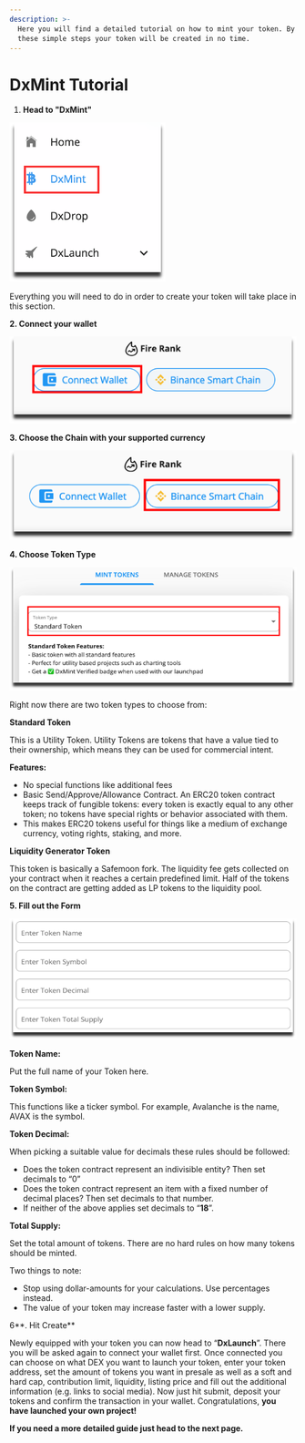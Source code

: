 ```yaml
---
description: >-
  Here you will find a detailed tutorial on how to mint your token. By following
  these simple steps your token will be created in no time.
---
```


# DxMint Tutorial

1. **Head to "DxMint"**

****![](<../.gitbook/assets/image (47).png>)****

Everything you will need to do in order to create your token will take place in this section.

**2.  Connect your wallet**

****![](<../.gitbook/assets/image (52).png>)****

**3. Choose the Chain with your supported currency**

****![](<../.gitbook/assets/image (56).png>)****

**4. Choose Token Type**

****![](<../.gitbook/assets/image (55).png>)****

Right now there are two token types to choose from:

&#x20;**Standard Token**

This is a Utility Token. Utility Tokens are tokens that have a value tied to their ownership, which means they can be used for commercial intent.

&#x20;**Features:**

* No special functions like additional fees
* Basic Send/Approve/Allowance Contract. An ERC20 token contract keeps track of fungible tokens: every token is exactly equal to any other token; no tokens have special rights or behavior associated with them.&#x20;
* This makes ERC20 tokens useful for things like a medium of exchange currency, voting rights, staking, and more.

&#x20;

**Liquidity Generator Token**

This token is basically a Safemoon fork. The liquidity fee gets collected on your contract when it reaches a certain predefined limit. Half of the tokens on the contract are getting added as LP tokens to the liquidity pool.

**5. Fill out the Form**

****![](<../.gitbook/assets/image (58).png>)****

**Token Name:**

Put the full name of your Token here.

**Token Symbol:**

This functions like a ticker symbol. For example, Avalanche is the name, AVAX is the symbol.

**Token Decimal:**

When picking a suitable value for decimals these rules should be followed:

* Does the token contract represent an indivisible entity? Then set decimals to “0”
* Does the token contract represent an item with a fixed number of decimal places? Then set decimals to that number.
* If neither of the above applies set decimals to “**18**”.

**Total Supply:**

Set the total amount of tokens. There are no hard rules on how many tokens should be minted.

Two things to note:

* Stop using dollar-amounts for your calculations. Use percentages instead.
* The value of your token may increase faster with a lower supply.

6**. Hit Create**

Newly equipped with your token you can now head to “**DxLaunch**”. There you will be asked again to connect your wallet first. Once connected you can choose on what DEX you want to launch your token, enter your token address, set the amount of tokens you want in presale as well as a soft and hard cap, contribution limit, liquidity, listing price and fill out the additional information (e.g. links to social media). Now just hit submit, deposit your tokens and confirm the transaction in your wallet. Congratulations, **you have launched your own project!**

**If you need a more detailed guide just head to the next page.**
